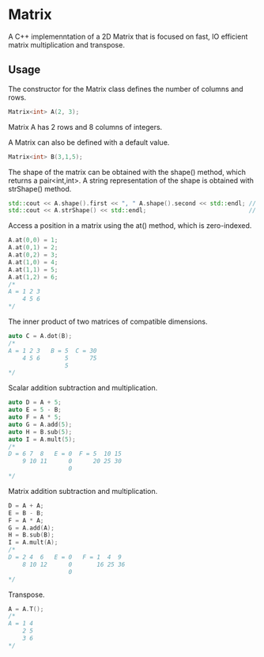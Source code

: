 # Matrix
A C++ implemenntation of a 2D Matrix that is focused on fast, IO efficient matrix multiplication and transpose. 
## Usage
The constructor for the Matrix class defines the number of columns and rows.
```c++
Matrix<int> A(2, 3);
```
Matrix A has 2 rows and 8 columns of integers.

A Matrix can also be defined with a default value.
```c++
Matrix<int> B(3,1,5);
```

The shape of the matrix can be obtained with the shape() method, which returns a pair<int,int>.
A string representation of the shape is obtained with strShape() method.
```c++
std::cout << A.shape().first << ", " A.shape().second << std::endl; // prints 2,8
std::cout << A.strShape() << std::endl;                             // prints (2,8)
```

Access a position in a matrix using the at() method, which is zero-indexed.
```c++
A.at(0,0) = 1;
A.at(0,1) = 2;
A.at(0,2) = 3;
A.at(1,0) = 4;
A.at(1,1) = 5;
A.at(1,2) = 6;
/*
A = 1 2 3
    4 5 6
*/
```

The inner product of two matrices of compatible dimensions.
```c++
auto C = A.dot(B);
/*
A = 1 2 3   B = 5  C = 30
    4 5 6       5      75
                5
*/
```

Scalar addition subtraction and multiplication.
```c++
auto D = A + 5;
auto E = 5 - B;
auto F = A * 5;
auto G = A.add(5);
auto H = B.sub(5);
auto I = A.mult(5);
/*
D = 6 7  8   E = 0  F = 5  10 15
    9 10 11      0      20 25 30
                 0
*/
```

Matrix addition subtraction and multiplication.
```c++
D = A + A;
E = B - B;
F = A * A;
G = A.add(A);
H = B.sub(B);
I = A.mult(A);
/*
D = 2 4  6   E = 0   F = 1  4  9
    8 10 12      0       16 25 36
                 0
*/
```

Transpose.
```c++
A = A.T();
/*
A = 1 4
    2 5
    3 6
*/
```